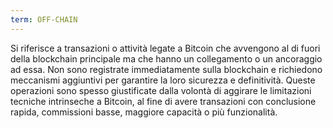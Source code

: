 ```yaml
---
term: OFF-CHAIN
---
```


Si riferisce a transazioni o attività legate a Bitcoin che avvengono al di fuori della blockchain principale ma che hanno un collegamento o un ancoraggio ad essa. Non sono registrate immediatamente sulla blockchain e richiedono meccanismi aggiuntivi per garantire la loro sicurezza e definitività. Queste operazioni sono spesso giustificate dalla volontà di aggirare le limitazioni tecniche intrinseche a Bitcoin, al fine di avere transazioni con conclusione rapida, commissioni basse, maggiore capacità o più funzionalità.